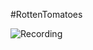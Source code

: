 #RottenTomatoes

![Recording](https://raw.github.com/akamat4477/RottenTomatoes/master/RottenTomatoes.gif)
